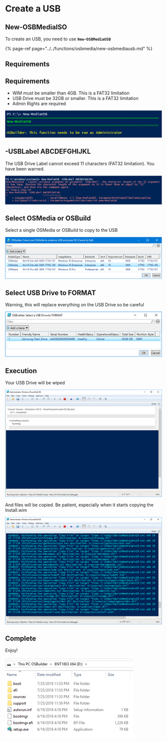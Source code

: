 # Create a USB

## New-OSBMediaISO

To create an USB, you need to use **`New-OSBMediaUSB`**

{% page-ref page="../../functions/osbmedia/new-osbmediausb.md" %}

## Requirements

## Requirements

* WIM must be smaller than 4GB.  This is a FAT32 limitation
* USB Drive must be 32GB or smaller.  This is a FAT32 limitation
* Admin Rights are required

![](../../../../.gitbook/assets/2018-10-23_23-53-27.png)

## -USBLabel ABCDEFGHIJKL

The USB Drive Label cannot exceed 11 characters \(FAT32 limitation\). You have been warned.

![](../../../../.gitbook/assets/2018-10-23_23-50-20.png)

## Select OSMedia or OSBuild

Select a single OSMedia or OSBuild to copy to the USB

![](../../../../.gitbook/assets/2018-12-30_22-33-10.png)

## Select USB Drive to FORMAT

Warning, this will replace everything on the USB Drive so be careful

![](../../../../.gitbook/assets/2018-07-25_23-50-07.png)

## Execution

Your USB Drive will be wiped

![](../../../../.gitbook/assets/2018-07-25_23-53-16.png)

And files will be copied. Be patient, especially when it starts copying the Install.wim

![](../../../../.gitbook/assets/2018-07-25_23-54-21.png)

## Complete

Enjoy!

![](../../../../.gitbook/assets/2018-07-25_23-57-34.png)


